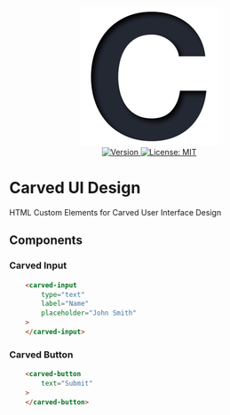 <p align="center">
    <img src="https://raw.githubusercontent.com/plurid/carved-ui/master/about/identity/carved-logo.png" height="250px">
    <br />
    <a target="_blank" href="https://www.npmjs.com/package/@plurid/carved-ui-html">
        <img src="https://img.shields.io/npm/v/@plurid/carved-ui-html.svg?logo=npm&colorB=1380C3&style=for-the-badge" alt="Version">
    </a>
    <a target="_blank" href="https://github.com/plurid/carved-ui/blob/master/LICENSE">
        <img src="https://img.shields.io/badge/license-MIT-blue.svg?colorB=1380C3&style=for-the-badge" alt="License: MIT">
    </a>
</p>



# Carved UI Design

HTML Custom Elements for Carved User Interface Design



## Components

### Carved Input

``` html
    <carved-input
        type="text"
        label="Name"
        placeholder="John Smith"
    >
    </carved-input>
```


### Carved Button

``` html
    <carved-button
        text="Submit"
    >
    </carved-button>
```
